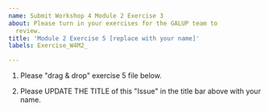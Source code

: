 ```yaml
---
name: Submit Workshop 4 Module 2 Exercise 3
about: Please turn in your exercises for the GALUP team to
  review.
title: 'Module 2 Exercise 5 [replace with your name]'
labels: Exercise_W4M2_

---
```


1. Please "drag & drop" exercise 5 file below.

2. Please UPDATE THE TITLE of this "Issue" in the title bar above with your name.
